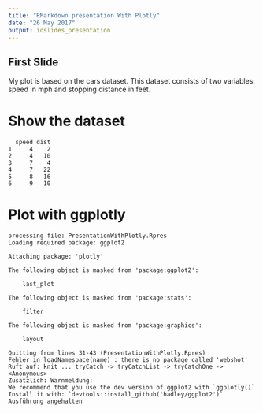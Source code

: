```yaml
---
title: "RMarkdown presentation With Plotly"
date: "26 May 2017"
output: ioslides_presentation
---
```





## First Slide

My plot is based on the cars dataset. This dataset consists of two variables: speed in mph and stopping distance in feet.

Show the dataset
========================================================


```
  speed dist
1     4    2
2     4   10
3     7    4
4     7   22
5     8   16
6     9   10
```

Plot with ggplotly
========================================================



```
processing file: PresentationWithPlotly.Rpres
Loading required package: ggplot2

Attaching package: 'plotly'

The following object is masked from 'package:ggplot2':

    last_plot

The following object is masked from 'package:stats':

    filter

The following object is masked from 'package:graphics':

    layout

Quitting from lines 31-43 (PresentationWithPlotly.Rpres) 
Fehler in loadNamespace(name) : there is no package called 'webshot'
Ruft auf: knit ... tryCatch -> tryCatchList -> tryCatchOne -> <Anonymous>
Zusätzlich: Warnmeldung:
We recommend that you use the dev version of ggplot2 with `ggplotly()`
Install it with: `devtools::install_github('hadley/ggplot2')` 
Ausführung angehalten
```
